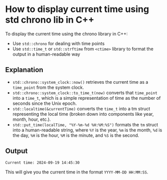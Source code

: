 # How to display current time using std chrono lib in C++

To display the current time using the chrono library in C++:
* Use `std::chrono` for dealing with time points
* Use `std::time_t` or `std::strftime` from `<ctime>` library to format the output in a human-readable way

## Explanation
* `std::chrono::system_clock::now()` retrieves the current time as a `time_point` from the system clock.
* `std::chrono::system_clock::to_time_t(now)` converts that `time_point` into a `time_t`, which is a simple representation of time as the number of seconds since the Unix epoch.
* `std::localtime(&currentTime)` converts the `time_t` into a tm struct representing the local time (broken down into components like year, month, hour, etc.).
* `std::put_time(localTime, "%Y-%m-%d %H:%M:%S")` formats the `tm` struct into a human-readable string, where `%Y` is the year, `%m` is the month, `%d` is the day, `%H` is the hour, `%M` is the minute, and `%S` is the second.

## Output
```
Current time: 2024-09-19 14:45:30
```

This will give you the current time in the format `YYYY-MM-DD HH:MM:SS`.

